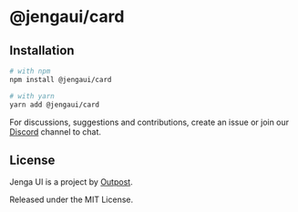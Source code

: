 # @jengaui/card

## Installation

```sh
# with npm
npm install @jengaui/card

# with yarn
yarn add @jengaui/card
```

For discussions, suggestions and contributions, create an issue or join our [Discord](https://discord.gg/sHnHPnAPZj) channel to chat.

## License

Jenga UI is a project by [Outpost](https://outpost.run).

Released under the MIT License.
